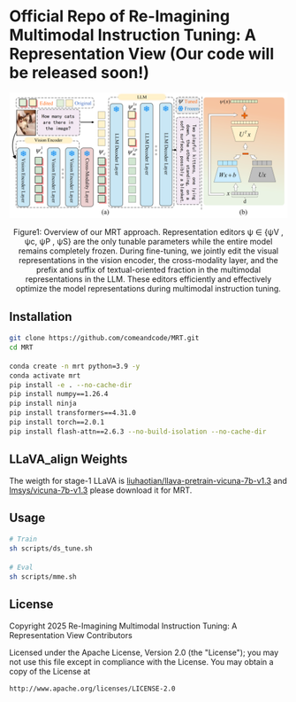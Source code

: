 # Official Repo of Re-Imagining Multimodal Instruction Tuning: A Representation View (Our code will be released soon!)

<div align="center">
  <img src=".\images\mainfig.png">
</div>
<p align="center">
 Figure1: Overview of our MRT approach. Representation editors ψ ∈ {ψV , ψc, ψP , ψS} are the only tunable
parameters while the entire model remains completely frozen. During fine-tuning, we jointly edit
the visual representations in the vision encoder, the cross-modality layer, and the prefix and suffix
of textual-oriented fraction in the multimodal representations in the LLM. These editors efficiently
and effectively optimize the model representations during multimodal instruction tuning.
</p>

## Installation

```bash
git clone https://github.com/comeandcode/MRT.git
cd MRT

conda create -n mrt python=3.9 -y
conda activate mrt
pip install -e . --no-cache-dir
pip install numpy==1.26.4
pip install ninja
pip install transformers==4.31.0
pip install torch==2.0.1
pip install flash-attn==2.6.3 --no-build-isolation --no-cache-dir

```
## LLaVA_align Weights

The weigth for stage-1 LLaVA is [liuhaotian/llava-pretrain-vicuna-7b-v1.3](https://huggingface.co/liuhaotian/llava-pretrain-vicuna-7b-v1.3) and  [lmsys/vicuna-7b-v1.3](https://huggingface.co/lmsys/vicuna-7b-v1.3) please download it for MRT.

## Usage

```bash
# Train
sh scripts/ds_tune.sh

# Eval
sh scripts/mme.sh

```
## License


Copyright 2025 Re-Imagining Multimodal Instruction Tuning: A Representation View Contributors

Licensed under the Apache License, Version 2.0 (the "License");
you may not use this file except in compliance with the License.
You may obtain a copy of the License at

    http://www.apache.org/licenses/LICENSE-2.0

